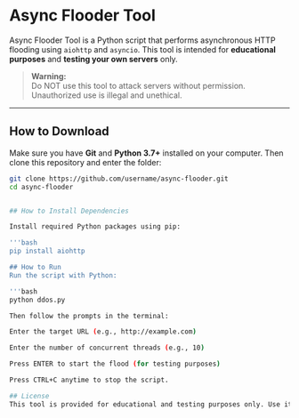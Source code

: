 # Async Flooder Tool

Async Flooder Tool is a Python script that performs asynchronous HTTP flooding using `aiohttp` and `asyncio`. This tool is intended for **educational purposes** and **testing your own servers** only.

> **Warning:**  
> Do NOT use this tool to attack servers without permission. Unauthorized use is illegal and unethical.

---

## How to Download

Make sure you have **Git** and **Python 3.7+** installed on your computer. Then clone this repository and enter the folder:

```bash
git clone https://github.com/username/async-flooder.git
cd async-flooder


## How to Install Dependencies

Install required Python packages using pip:

'''bash
pip install aiohttp

## How to Run
Run the script with Python:

'''bash
python ddos.py

Then follow the prompts in the terminal:

Enter the target URL (e.g., http://example.com)

Enter the number of concurrent threads (e.g., 10)

Press ENTER to start the flood (for testing purposes)

Press CTRL+C anytime to stop the script.

## License
This tool is provided for educational and testing purposes only. Use it responsibly and legally.
